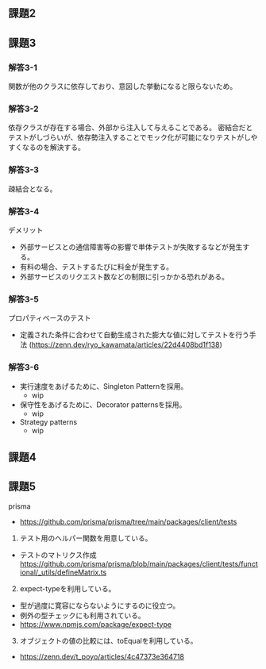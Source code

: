 ## 課題2

## 課題3
### 解答3-1
関数が他のクラスに依存しており、意図した挙動になると限らないため。

### 解答3-2
依存クラスが存在する場合、外部から注入して与えることである。
密結合だとテストがしづらいが、依存勢注入することでモック化が可能になりテストがしやすくなるのを解決する。

### 解答3-3
疎結合となる。

### 解答3-4
デメリット
- 外部サービスとの通信障害等の影響で単体テストが失敗するなどが発生する。
- 有料の場合、テストするたびに料金が発生する。
- 外部サービスのリクエスト数などの制限に引っかかる恐れがある。

### 解答3-5
プロパティベースのテスト
- 定義された条件に合わせて自動生成された膨大な値に対してテストを行う手法 (https://zenn.dev/ryo_kawamata/articles/22d4408bd1f138)

### 解答3-6
- 実行速度をあげるために、Singleton Patternを採用。
  - wip
- 保守性をあげるために、Decorator patternsを採用。
  - wip
- Strategy patterns
  - wip

## 課題4


## 課題5
prisma
- https://github.com/prisma/prisma/tree/main/packages/client/tests

1. テスト用のヘルパー関数を用意している。
  - テストのマトリクス作成
  https://github.com/prisma/prisma/blob/main/packages/client/tests/functional/_utils/defineMatrix.ts
2. expect-typeを利用している。
  - 型が過度に寛容にならないようにするのに役立つ。
  - 例外の型チェックにも利用されている。
  - https://www.npmjs.com/package/expect-type
3. オブジェクトの値の比較には、toEqualを利用している。
  - https://zenn.dev/t_poyo/articles/4c47373e364718



